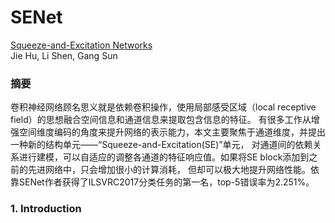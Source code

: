 # SENet
[Squeeze-and-Excitation Networks](https://arxiv.org/abs/1709.01507) <br>
Jie Hu, Li Shen, Gang Sun <br>

### 摘要
卷积神经网络顾名思义就是依赖卷积操作，使用局部感受区域（local receptive field）的思想融合空间信息和通道信息来提取包含信息的特征。
有很多工作从增强空间维度编码的角度来提升网络的表示能力，本文主要聚焦于通道维度，并提出一种新的结构单元——“Squeeze-and-Excitation(SE)”单元，
对通道间的依赖关系进行建模，可以自适应的调整各通道的特征响应值。如果将SE block添加到之前的先进网络中，只会增加很小的计算消耗，
但却可以极大地提升网络性能。依靠SENet作者获得了ILSVRC2017分类任务的第一名，top-5错误率为2.251%。 <br>

### 1. Introduction































